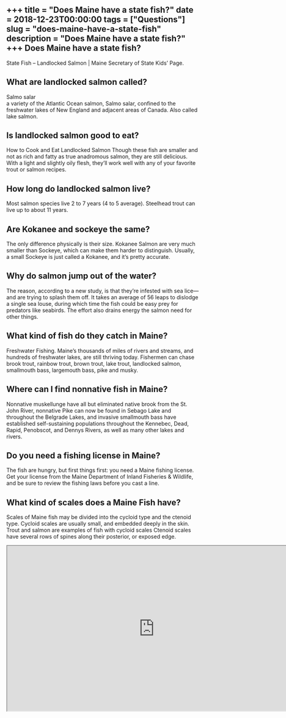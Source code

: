 +++
title = "Does Maine have a state fish?"
date = 2018-12-23T00:00:00
tags = ["Questions"]
slug = "does-maine-have-a-state-fish"
description = "Does Maine have a state fish?"
+++
Does Maine have a state fish?
-----------------------------

State Fish – Landlocked Salmon | Maine Secretary of State Kids’ Page.

What are landlocked salmon called?
----------------------------------

Salmo salar  
a variety of the Atlantic Ocean salmon, Salmo salar, confined to the freshwater lakes of New England and adjacent areas of Canada. Also called lake salmon.

Is landlocked salmon good to eat?
---------------------------------

How to Cook and Eat Landlocked Salmon Though these fish are smaller and not as rich and fatty as true anadromous salmon, they are still delicious. With a light and slightly oily flesh, they’ll work well with any of your favorite trout or salmon recipes.

How long do landlocked salmon live?
-----------------------------------

Most salmon species live 2 to 7 years (4 to 5 average). Steelhead trout can live up to about 11 years.

Are Kokanee and sockeye the same?
---------------------------------

The only difference physically is their size. Kokanee Salmon are very much smaller than Sockeye, which can make them harder to distinguish. Usually, a small Sockeye is just called a Kokanee, and it’s pretty accurate.

Why do salmon jump out of the water?
------------------------------------

The reason, according to a new study, is that they’re infested with sea lice—and are trying to splash them off. It takes an average of 56 leaps to dislodge a single sea louse, during which time the fish could be easy prey for predators like seabirds. The effort also drains energy the salmon need for other things.

What kind of fish do they catch in Maine?
-----------------------------------------

Freshwater Fishing. Maine’s thousands of miles of rivers and streams, and hundreds of freshwater lakes, are still thriving today. Fishermen can chase brook trout, rainbow trout, brown trout, lake trout, landlocked salmon, smallmouth bass, largemouth bass, pike and musky.

Where can I find nonnative fish in Maine?
-----------------------------------------

Nonnative muskellunge have all but eliminated native brook from the St. John River, nonnative Pike can now be found in Sebago Lake and throughout the Belgrade Lakes, and invasive smallmouth bass have established self-sustaining populations throughout the Kennebec, Dead, Rapid, Penobscot, and Dennys Rivers, as well as many other lakes and rivers.

Do you need a fishing license in Maine?
---------------------------------------

The fish are hungry, but first things first: you need a Maine fishing license. Get your license from the Maine Department of Inland Fisheries &amp; Wildlife, and be sure to review the fishing laws before you cast a line.

What kind of scales does a Maine Fish have?
-------------------------------------------

Scales of Maine fish may be divided into the cycloid type and the ctenoid type. Cycloid scales are usually small, and embedded deeply in the skin. Trout and salmon are examples of fish with cycloid scales Ctenoid scales have several rows of spines along their posterior, or exposed edge.

<iframe allow="accelerometer; autoplay; clipboard-write; encrypted-media; gyroscope; picture-in-picture" allowfullscreen="" class="__youtube_prefs__  epyt-is-override  no-lazyload" data-no-lazy="1" data-origheight="433" data-origwidth="770" data-skipgform_ajax_framebjll="" height="433" id="_ytid_51148" loading="lazy" src="https://www.youtube.com/embed/jTTdxShbNkQ?enablejsapi=1&autoplay=0&cc_load_policy=0&cc_lang_pref=&iv_load_policy=1&loop=0&modestbranding=0&rel=1&fs=1&playsinline=0&autohide=2&theme=dark&color=red&controls=1&" title="YouTube player" width="770"></iframe>